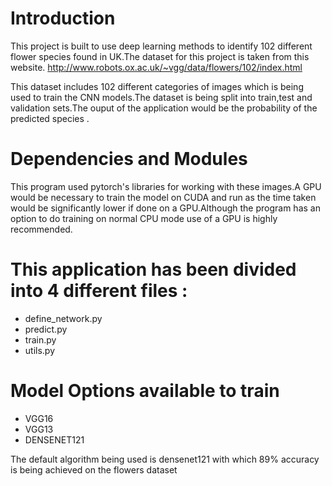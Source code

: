 # Introduction
This project is built to use deep learning methods to identify 102 different flower species found in UK.The dataset for this project is taken from this website.
http://www.robots.ox.ac.uk/~vgg/data/flowers/102/index.html

This dataset includes 102 different categories of images which is being used to train the CNN models.The dataset is being split into train,test and validation sets.The ouput of the application would be the probability of the predicted species .

# Dependencies and Modules
This program used pytorch's libraries for working with these images.A GPU would be necessary to train the model on CUDA and run as the time taken would be significantly lower if done on a GPU.Although the program has an option to do training on normal CPU mode use of a GPU is highly recommended.

# This application has been divided into 4 different files :

- define_network.py
- predict.py
- train.py
- utils.py


# Model Options available to train
- VGG16
- VGG13
- DENSENET121

The default algorithm being used is densenet121 with which 89% accuracy is being achieved on the flowers dataset
